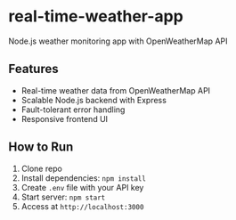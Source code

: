# real-time-weather-app
Node.js weather monitoring app with OpenWeatherMap API

## Features
- Real-time weather data from OpenWeatherMap API
- Scalable Node.js backend with Express
- Fault-tolerant error handling
- Responsive frontend UI

## How to Run
1. Clone repo
2. Install dependencies: `npm install`
3. Create `.env` file with your API key
4. Start server: `npm start`
5. Access at `http://localhost:3000`
